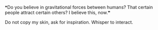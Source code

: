 ❝Do you believe in gravitational forces between humans? That certain people attract certain others? I believe this, now.❞ 

Do not copy my skin, ask for inspiration. Whisper to interact.
